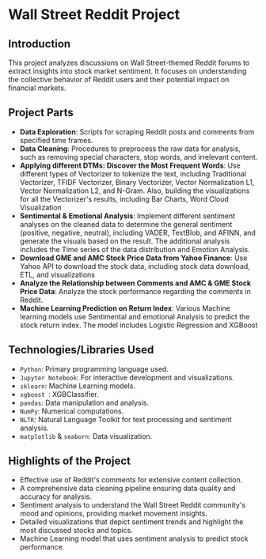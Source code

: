 # Wall Street Reddit Project

## Introduction

This project analyzes discussions on Wall Street-themed Reddit forums to extract insights into stock market sentiment. It focuses on understanding the collective behavior of Reddit users and their potential impact on financial markets.

## Project Parts

- **Data Exploration**: Scripts for scraping Reddit posts and comments from specified time frames.
- **Data Cleaning**: Procedures to preprocess the raw data for analysis, such as removing special characters, stop words, and irrelevant content.
- **Applying different DTMs: Discover the Most Frequent Words**: Use different types of Vectorizer to tokenize the text, including Traditional Vectorizer, TFIDF Vectorizer, Binary Vectorizer, Vector Normalization L1, Vector Normalization L2, and N-Gram. Also, building the visualizations for all the Vectorizer's results, including Bar Charts, Word Cloud Visualization
- **Sentimental & Emotional Analysis**: Implement different sentiment analyses on the cleaned data to determine the general sentiment (positive, negative, neutral), including VADER, TextBlob, and AFINN, and generate the visuals based on the result. The additional analysis includes the Time series of the data distribution and Emotion Analysis.  
- **Download GME and AMC Stock Price Data from Yahoo Finance**: Use Yahoo API to download the stock data, including stock data download, ETL, and visualizations  
- **Analyze the Relationship between Comments and AMC & GME Stock Price Data**: Analyze the stock performance regarding the comments in Reddit.
- **Machine Learning Prediction on Return Index**: Various Machine learning models use Sentimental and emotional Analysis to predict the stock return index. The model includes Logistic Regression and XGBoost

## Technologies/Libraries Used

- `Python`: Primary programming language used.
- `Jupyter Notebook`: For interactive development and visualizations.
- `sklearn`: Machine Learning models.
- `xgboost `: XGBClassifier.
- `pandas`: Data manipulation and analysis.
- `NumPy`: Numerical computations.
- `NLTK`: Natural Language Toolkit for text processing and sentiment analysis.
- `matplotlib` & `seaborn`: Data visualization.

## Highlights of the Project

- Effective use of Reddit's comments for extensive content collection.
- A comprehensive data cleaning pipeline ensuring data quality and accuracy for analysis.
- Sentiment analysis to understand the Wall Street Reddit community's mood and opinions, providing market movement insights.
- Detailed visualizations that depict sentiment trends and highlight the most discussed stocks and topics.
- Machine Learning model that uses sentiment analysis to predict stock performance. 

